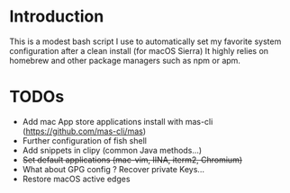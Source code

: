 # Introduction

This is a modest bash script I use to automatically set my favorite system configuration after a clean install (for macOS Sierra)
It highly relies on homebrew and other package managers such as npm or apm.

# TODOs

* Add mac App store applications install with mas-cli (https://github.com/mas-cli/mas)
* Further configuration of fish shell
* Add snippets in clipy (common Java methods...)
* ~~Set default applications (mac-vim, IINA, iterm2, Chromium)~~
* What about GPG config ? Recover private Keys...
* Restore macOS active edges
